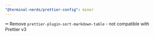 ```yaml
---
"@terminal-nerds/prettier-config": minor
---
```


➖ Remove `prettier-plugin-sort-markdown-table` - not compatible with Prettier v3
